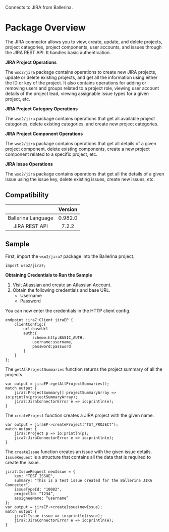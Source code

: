 Connects to JIRA from Ballerina. 

# Package Overview

The JIRA connector allows you to view, create, update, and delete projects, project categories, project components, user 
accounts, and issues through the JIRA REST API. It handles basic authentication.

**JIRA Project Operations**

The `wso2/jira` package contains operations to create new JIRA projects, update or delete existing projects, and get all 
the information using either the ID or key of the project. It also contains operations for adding or removing users and 
groups related to a project role, viewing user account details of the project lead, viewing assignable issue types for a 
given project, etc.

**JIRA Project Category Operations**

The `wso2/jira` package contains operations that get all available project categories, delete existing categories, and 
create new project categories.

**JIRA Project Component Operations**

The `wso2/jira` package contains operations that get all details of a given project component, delete existing 
components, create a new project component related to a specific project, etc.

**JIRA Issue Operations**

The `wso2/jira` package contains operations that get all the details of a given issue using the issue key, delete existing 
issues, create new issues, etc.

## Compatibility
|                    |    Version     |  
|:------------------:|:--------------:|
| Ballerina Language |    0.982.0     |
| JIRA REST API      |    7.2.2       |  

## Sample
First, import the `wso2/jira7` package into the Ballerina project.
```ballerina
import wso2/jira7;
```
**Obtaining Credentials to Run the Sample**

1. Visit [Atlassian](https://id.atlassian.com/signup) and create an Atlassian Account.
2. Obtain the following credentials and base URL.
    * Username
    * Password  

You can now enter the credentials in the HTTP client config.
```ballerina
endpoint jira7:Client jiraEP {
    clientConfig:{
        url:baseUrl
        auth:{
            scheme:http:BASIC_AUTH,
            username:username,
            password:password
        }
    }
};
```
The `getAllProjectSummaries` function returns the project summary of all the projects.
```ballerina
var output = jiraEP->getAllProjectSummaries();
match output {
    jira7:ProjectSummary[] projectSummaryArray => io:println(projectSummaryArray);
    jira7:JiraConnectorError e => io:println(e);
}
```
The `createProject` function creates a JIRA project with the given name.
```ballerina
var output = jiraEP->createProject("TST_PROJECT");
match output {
    jira7:Project p => io:println(p);
    jira7:JiraConnectorError e => io:println(e);
}
```
The `createIssue` function creates an issue with the given issue details. `IssueRequest` is a structure that contains all 
the data that is required to create the issue. 
```ballerina
jira7:IssueRequest newIssue = {
    key: "TEST_ISSUE",
    summary: "This is a test issue created for the Ballerina JIRA Connector",
    issueTypeId: "10002",
    projectId: ”1234”,
    assigneeName: “username”
};
var output = jiraEP->createIssue(newIssue);
match output {
    jira7:Issue issue => io:println(issue);
    jira7:JiraConnectorError e => io:println(e);
}
```